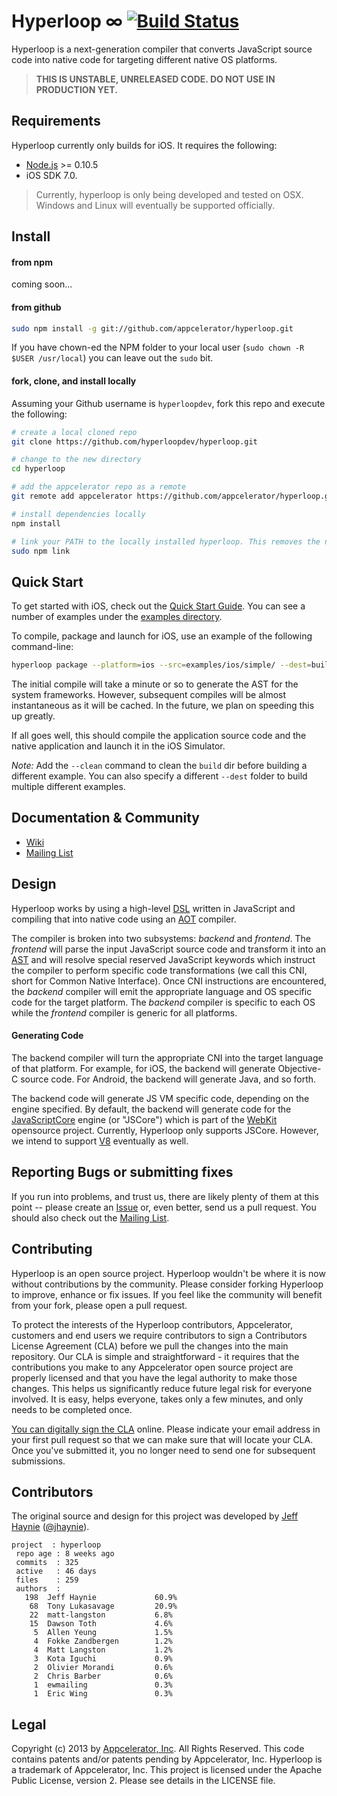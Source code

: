 # Hyperloop ∞ [![Build Status](https://travis-ci.org/appcelerator/hyperloop.png)](https://travis-ci.org/appcelerator/hyperloop)

Hyperloop is a next-generation compiler that converts JavaScript source code into native code for targeting different native OS platforms.

> **THIS IS UNSTABLE, UNRELEASED CODE. DO NOT USE IN PRODUCTION YET.**

## Requirements

Hyperloop currently only builds for iOS. It requires the following:

* [Node.js](http://nodejs.org/) >= 0.10.5
* iOS SDK 7.0.

> Currently, hyperloop is only being developed and tested on OSX. Windows and Linux will eventually be supported officially.

## Install

#### from npm

coming soon...

#### from github

```bash
sudo npm install -g git://github.com/appcelerator/hyperloop.git
```

If you have chown-ed the NPM folder to your local user (`sudo chown -R $USER /usr/local`) you can leave out the `sudo` bit.

#### fork, clone, and install locally

Assuming your Github username is `hyperloopdev`, fork this repo and execute the following:

```bash
# create a local cloned repo
git clone https://github.com/hyperloopdev/hyperloop.git

# change to the new directory
cd hyperloop

# add the appcelerator repo as a remote
git remote add appcelerator https://github.com/appcelerator/hyperloop.git

# install dependencies locally
npm install

# link your PATH to the locally installed hyperloop. This removes the need to `npm install` after changes
sudo npm link
```

## Quick Start

To get started with iOS, check out the [Quick Start Guide](https://github.com/appcelerator/hyperloop/wiki/Getting-started-with-iOS-and-Hyperloop).  You can see a number of examples under the [examples directory](https://github.com/appcelerator/hyperloop/tree/master/examples).

To compile, package and launch for iOS, use an example of the following command-line:

```bash
hyperloop package --platform=ios --src=examples/ios/simple/ --dest=build --name=foo --appid=com.foo --launch
```

The initial compile will take a minute or so to generate the AST for the system frameworks. However, subsequent compiles will be almost instantaneous as it will be cached.  In the future, we plan on speeding this up greatly.

If all goes well, this should compile the application source code and the native application and launch it in the iOS Simulator.

*Note:* Add the `--clean` command to clean the `build` dir before building a different example. You can also specify a different `--dest` folder to build multiple different examples.

## Documentation & Community

- [Wiki](https://github.com/appcelerator/hyperloop/wiki)
- [Mailing List](https://groups.google.com/forum/#!forum/tinext)

## Design

Hyperloop works by using a high-level [DSL](http://en.wikipedia.org/wiki/Domain-specific_language) written in JavaScript and compiling that into native code using an [AOT](http://en.wikipedia.org/wiki/AOT_compiler) compiler.

The compiler is broken into two subsystems: _backend_ and _frontend_.  The _frontend_ will parse the input JavaScript source code and transform it into an [AST](http://en.wikipedia.org/wiki/Abstract_syntax_tree) and will resolve special reserved JavaScript keywords which instruct the compiler to perform specific code transformations (we call this CNI, short for Common Native Interface).  Once CNI instructions are encountered, the _backend_ compiler will emit the appropriate language and OS specific code for the target platform.  The _backend_ compiler is specific to each OS while the _frontend_ compiler is generic for all platforms.

#### Generating Code

The backend compiler will turn the appropriate CNI into the target language of that platform. For example, for iOS, the backend will generate Objective-C source code.  For Android, the backend will generate Java, and so forth.

The backend code will generate JS VM specific code, depending on the engine specified.  By default, the backend will generate code for the [JavaScriptCore](http://trac.webkit.org/wiki/JavaScriptCore) engine (or "JSCore") which is part of the [WebKit](http://en.wikipedia.org/wiki/WebKit) opensource project.  Currently, Hyperloop only supports JSCore. However, we intend to support [V8](https://code.google.com/p/v8/) eventually as well.

## Reporting Bugs or submitting fixes

If you run into problems, and trust us, there are likely plenty of them at this point -- please create an [Issue](https://github.com/appcelerator/hyperloop/issues) or, even better, send us a pull request. You should also check out the [Mailing List](https://groups.google.com/forum/#!forum/tinext).

## Contributing

Hyperloop is an open source project.  Hyperloop wouldn't be where it is now without contributions by the community. Please consider forking Hyperloop to improve, enhance or fix issues. If you feel like the community will benefit from your fork, please open a pull request.

To protect the interests of the Hyperloop contributors, Appcelerator, customers and end users we require contributors to sign a Contributors License Agreement (CLA) before we pull the changes into the main repository. Our CLA is simple and straightforward - it requires that the contributions you make to any Appcelerator open source project are properly licensed and that you have the legal authority to make those changes. This helps us significantly reduce future legal risk for everyone involved. It is easy, helps everyone, takes only a few minutes, and only needs to be completed once.

[You can digitally sign the CLA](http://bit.ly/app_cla) online. Please indicate your email address in your first pull request so that we can make sure that will locate your CLA.  Once you've submitted it, you no longer need to send one for subsequent submissions.

## Contributors

The original source and design for this project was developed by [Jeff Haynie](http://github.com/jhaynie) ([@jhaynie](http://twitter.com/jhaynie)).

```
project  : hyperloop
 repo age : 8 weeks ago
 commits  : 325
 active   : 46 days
 files    : 259
 authors  :
   198	Jeff Haynie             60.9%
    68	Tony Lukasavage         20.9%
    22	matt-langston           6.8%
    15	Dawson Toth             4.6%
     5	Allen Yeung             1.5%
     4	Fokke Zandbergen        1.2%
     4	Matt Langston           1.2%
     3	Kota Iguchi             0.9%
     2	Olivier Morandi         0.6%
     2	Chris Barber            0.6%
     1	ewmailing               0.3%
     1	Eric Wing               0.3%
```

## Legal

Copyright (c) 2013 by [Appcelerator, Inc](http://www.appcelerator.com). All Rights Reserved.
This code contains patents and/or patents pending by Appcelerator, Inc.
Hyperloop is a trademark of Appcelerator, Inc.
This project is licensed under the Apache Public License, version 2.  Please see details in the LICENSE file.


